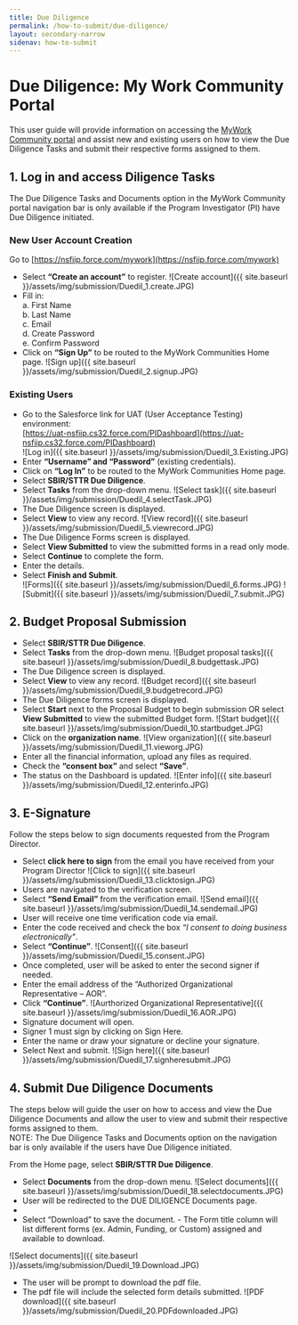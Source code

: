 ```yaml
---
title: Due Diligence
permalink: /how-to-submit/due-diligence/
layout: secondary-narrow
sidenav: how-to-submit
---
```


# Due Diligence: My Work Community Portal
This user guide will provide information on accessing the [MyWork Community portal](https://nsfiip.force.com/mywork) and assist new and existing users on how to view the Due Diligence Tasks and submit their respective forms assigned to them.

## 1. Log in and access Diligence Tasks
The Due Diligence Tasks and Documents option in the MyWork Community portal navigation bar is only available if the Program Investigator (PI) have Due Diligence initiated. 

### New User Account Creation
Go to [https://nsfiip.force.com/mywork](https://nsfiip.force.com/mywork)
  - Select <strong>“Create an account”</strong> to register.
  ![Create account]({{ site.baseurl }}/assets/img/submission/Duedil_1.create.JPG)
  - Fill in:<br>a. First Name<br>b. Last Name<br>c. Email<br>d. Create Password<br>e. Confirm Password
  - Click on <strong>“Sign Up”</strong> to be routed to the MyWork Communities Home page.
    ![Sign up]({{ site.baseurl }}/assets/img/submission/Duedil_2.signup.JPG)

### Existing Users
  - Go to the Salesforce link for UAT (User Acceptance Testing) environment: <br>[https://uat-nsfiip.cs32.force.com/PIDashboard](https://uat-nsfiip.cs32.force.com/PIDashboard)    
  ![Log in]({{ site.baseurl }}/assets/img/submission/Duedil_3.Existing.JPG)
  - Enter <strong>“Username” and “Password”</strong> (existing credentials).
  - Click on <strong>“Log In”</strong> to be routed to the MyWork Communities Home page.
  - Select <strong>SBIR/STTR Due Diligence</strong>.
  - Select <strong>Tasks</strong> from the drop-down menu.
  ![Select task]({{ site.baseurl }}/assets/img/submission/Duedil_4.selectTask.JPG)
  - The Due Diligence screen is displayed.
  - Select <strong>View</strong> to view any record.
  ![View record]({{ site.baseurl }}/assets/img/submission/Duedil_5.viewrecord.JPG)
  - The Due Diligence Forms screen is displayed.
  - Select <strong>View Submitted</strong> to view the submitted forms in a read only mode.
  - Select <strong>Continue</strong> to complete the form.
  - Enter the details.
  - Select <strong>Finish and Submit</strong>.        
   ![Forms]({{ site.baseurl }}/assets/img/submission/Duedil_6.forms.JPG)
   ![Submit]({{ site.baseurl }}/assets/img/submission/Duedil_7.submit.JPG)
      
## 2. Budget Proposal Submission
  - Select <strong>SBIR/STTR Due Diligence</strong>.
  - Select <strong>Tasks</strong> from the drop-down menu.
  ![Budget proposal tasks]({{ site.baseurl }}/assets/img/submission/Duedil_8.budgettask.JPG)
  - The Due Diligence screen is displayed.
  - Select <strong>View</strong> to view any record.
  ![Budget record]({{ site.baseurl }}/assets/img/submission/Duedil_9.budgetrecord.JPG)
  - The Due Diligence forms screen is displayed.
  - Select <strong>Start</strong> next to the Proposal Budget to begin submission OR select <strong>View Submitted</strong> to view the submitted Budget form.
  ![Start budget]({{ site.baseurl }}/assets/img/submission/Duedil_10.startbudget.JPG)
  - Click on the <strong>organization name</strong>.
  ![View organization]({{ site.baseurl }}/assets/img/submission/Duedil_11.vieworg.JPG)
  - Enter all the financial information, upload any files as required.
  - Check the <strong>“consent box”</strong> and select <strong>“Save”</strong>.
  - The status on the Dashboard is updated.
  ![Enter info]({{ site.baseurl }}/assets/img/submission/Duedil_12.enterinfo.JPG)

## 3. E-Signature
  Follow the steps below to sign documents requested from the Program Director.
  
  - Select <strong>click here to sign</strong> from the email you have received from your Program Director
  ![Click to sign]({{ site.baseurl }}/assets/img/submission/Duedil_13.clicktosign.JPG)
  - Users are navigated to the verification screen.
  - Select <strong>“Send Email”</strong> from the verification email.
  ![Send email]({{ site.baseurl }}/assets/img/submission/Duedil_14.sendemail.JPG)
  - User will receive one time verification code via email.
  - Enter the code received and check the box <em>“I consent to doing business electronically"</em>.
  - Select <strong>“Continue”</strong>.
  ![Consent]({{ site.baseurl }}/assets/img/submission/Duedil_15.consent.JPG)
   - Once completed, user will be asked to enter the second signer if needed.
   - Enter the email address of the “Authorized Organizational Representative – AOR”.
   - Click <strong>“Continue”</strong>.
   ![Aurthorized Organizational Representative]({{ site.baseurl }}/assets/img/submission/Duedil_16.AOR.JPG)
   - Signature document will open.
   - Signer 1 must sign by clicking on Sign Here.
   - Enter the name or draw your signature or decline your signature.
   - Select Next and submit.
   ![Sign here]({{ site.baseurl }}/assets/img/submission/Duedil_17.signheresubmit.JPG)

## 4. Submit Due Diligence Documents 
The steps below will guide the user on how to access and view the Due Diligence Documents and allow the user to view and submit their respective forms assigned to them.<br> NOTE: The Due Diligence Tasks and Documents option on the navigation bar is only available if the users have Due Diligence initiated. 

  From the Home page, select <strong>SBIR/STTR Due Diligence</strong>.
  - Select <strong>Documents</strong> from the drop-down menu. 
  ![Select documents]({{ site.baseurl }}/assets/img/submission/Duedil_18.selectdocuments.JPG)
  - User will be redirected to the DUE DILIGENCE Documents page.
  - <li>Select “Download” to save the document.
    - The Form title column will list different forms (ex. Admin, Funding, or Custom) assigned and available to download.
  ![Select documents]({{ site.baseurl }}/assets/img/submission/Duedil_19.Download.JPG)
  - The user will be prompt to download the pdf file.
  - The pdf file will include the selected form details submitted.
  ![PDF download]({{ site.baseurl }}/assets/img/submission/Duedil_20.PDFdownloaded.JPG)

  
  

  
